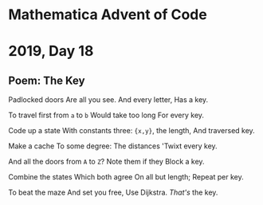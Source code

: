 # Mathematica Advent of Code    
# 2019, Day 18
      
## Poem: The Key

Padlocked doors
Are all you see.
And every letter,
Has a key.

To travel first
from `a` to `b`
Would take too long
For every key.

Code up a state
With constants three:
`{x,y}`, the length,
And traversed key.

Make a cache
To some degree:
The distances
'Twixt every key.

And all the doors
from `A` to `Z`?
Note them if they
Block a key.

Combine the states
Which both agree
On all but length;
Repeat per key.

To beat the maze
And set you free,
Use Dijkstra.
*That's* the key.

